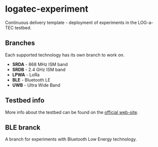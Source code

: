 # logatec-experiment

Continuous delivery template - deployment of experiments in the LOG-a-TEC testbed.

## Branches

Each supported technology has its own branch to work on.

* **SRDA** - 868 MHz ISM band
* **SRDB** - 2.4 GHz ISM band
* **LPWA** - LoRa 
* **BLE** - Bluetooth LE
* **UWB** - Ultra Wide Band

## Testbed info

More info about the testbed can be found on the [official web-site](http://log-a-tec.eu/index.html "Official web-site").

## BLE branck

A branch for experiments with Bluetooth Low Energy technology.
